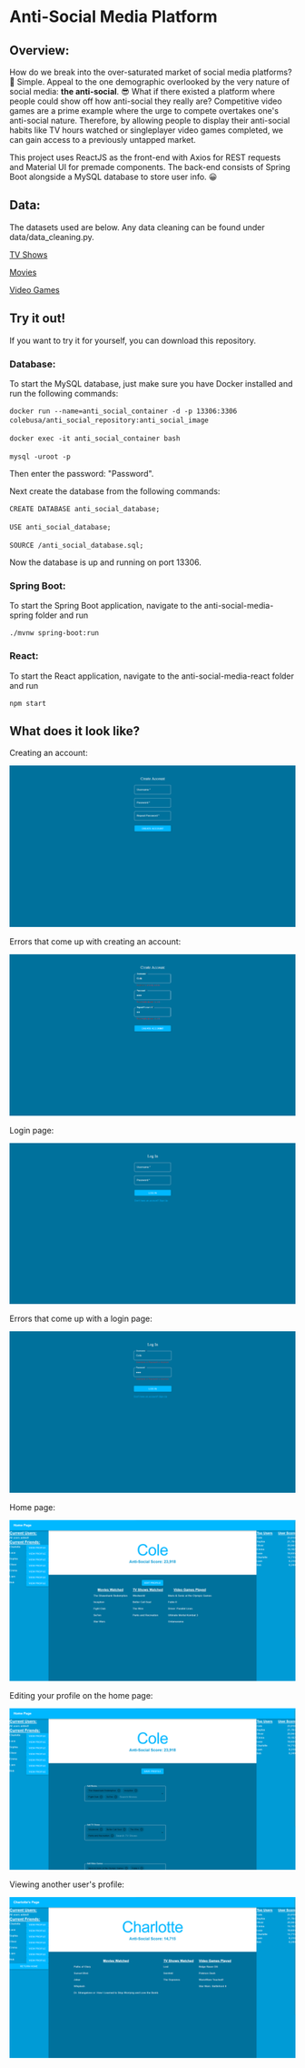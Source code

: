 # Anti-Social Media Platform

## Overview:

How do we break into the over-saturated market of social media platforms? :thinking: Simple. Appeal to the one demographic overlooked by the very nature of social media: **the anti-social**. :sunglasses: What if there existed a platform where people could show off how anti-social they really are? Competitive video games are a prime example where the urge to compete overtakes one's anti-social nature. Therefore, by allowing people to display their anti-social habits like TV hours watched or singleplayer video games completed, we can gain access to a previously untapped market.

This project uses ReactJS as the front-end with Axios for REST requests and Material UI for premade components. The back-end consists of Spring Boot alongside a MySQL database to store user info. :grinning:

## Data:

The datasets used are below. Any data cleaning can be found under data/data_cleaning.py.

[TV Shows](https://www.kaggle.com/datasets/jackjaehwankim/top-100-tv-shows)

[Movies](https://gist.github.com/stungeye/a3af50385215b758637e73eaacac93a3)

[Video Games](https://corgis-edu.github.io/corgis/csv/video_games/)

## Try it out!

If you want to try it for yourself, you can download this repository.

### Database:

To start the MySQL database, just make sure you have Docker installed and run the following commands:

    docker run --name=anti_social_container -d -p 13306:3306 colebusa/anti_social_repository:anti_social_image

    docker exec -it anti_social_container bash

    mysql -uroot -p

Then enter the password: "Password".

Next create the database from the following commands:

    CREATE DATABASE anti_social_database;

    USE anti_social_database;

    SOURCE /anti_social_database.sql;

Now the database is up and running on port 13306.

### Spring Boot:

To start the Spring Boot application, navigate to the anti-social-media-spring folder and run

    ./mvnw spring-boot:run

### React:

To start the React application, navigate to the anti-social-media-react folder and run

    npm start

## What does it look like?

Creating an account:

![plot](./data/images/CreateAccount.png)

Errors that come up with creating an account:

![plot](./data/images/CreateAccountError.png)

Login page:

![plot](./data/images/Login.png)

Errors that come up with a login page:

![plot](./data/images/LoginError.png)

Home page:

![plot](./data/images/Home.png)

Editing your profile on the home page:

![plot](./data/images/HomeEditProfile.png)

Viewing another user's profile:

![plot](./data/images/Profile.png)